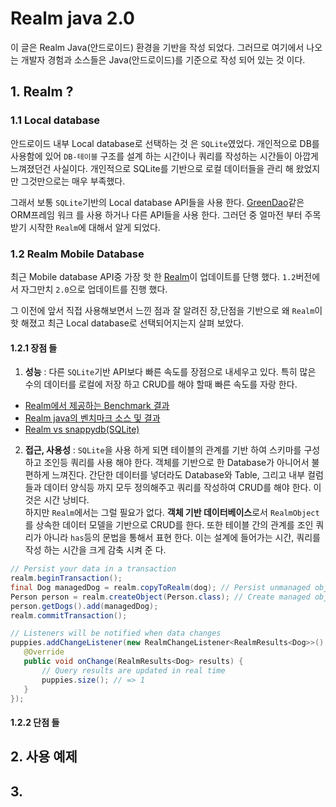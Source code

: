 # Realm java 2.0 

이 글은 Realm Java(안드로이드) 환경을 기반을 작성 되었다. 그러므로 여기에서 나오는 개발자 경험과 소스들은 Java(안드로이드)를 기준으로 작성 되어 있는 것 이다. 

## 1. Realm ?

### 1.1 Local database 
안드로이드 내부 Local database로 선택하는 것 은 `SQLite`였었다. 개인적으로 DB를 사용함에 있어 `DB-테이블` 구조를 설계 하는 시간이나 쿼리를 작성하는 시간들이 아깝게 느껴졌던건 사실이다. 개인적으로 SQLite를 기반으로 로컬 데이터들을 관리 해 왔었지만 그것만으로는 매우 부족했다. 

그래서 보통 `SQLite`기반의 Local database API들을 사용 한다. [GreenDao](https://github.com/greenrobot/greenDAO)같은 ORM프레임 워크 를 사용 하거나 다른 API들을 사용 한다. 그러던 중 얼마전 부터 주목받기 시작한 `Realm`에 대해서 알게 되었다.  

### 1.2  Realm  Mobile Database  
최근 Mobile database API중 가장 핫 한 [Realm](https://realm.io/)이 업데이트를 단행 했다. `1.2`버전에서 자그만치 `2.0`으로 업데이트를 진행 했다. 


그 이전에 앞서 직접 사용해보면서 느낀 점과 잘 알려진 장,단점을 기반으로 왜 `Realm`이 핫 해졌고 최근 Local database로 선택되어지는지 살펴 보았다. 

#### 1.2.1 장점 들
1. **성능** :  다른 `SQLite`기반 API보다 빠른 속도를 장점으로 내세우고 있다. 특히 많은 수의 데이터를 로컬에 저장 하고 CRUD를 해야 할때 빠른 속도를 자랑 한다.
  - [Realm에서 제공하는 Benchmark 결과](https://realm.io/news/realm-for-android/)
  - [Realm java의 벤치마크 소스 및 결과](https://github.com/realm/realm-java-benchmarks)
  - [Realm vs snappydb(SQLite)](https://medium.com/@hesam.kamalan/database-benchmark-realm-vs-snappydb-f4b89711f424#.9y5ctvj58)  

2. **접근, 사용성** : `SQLite`을 사용 하게 되면 테이블의 관계를 기반 하여 스키마를 구성 하고 조인등 쿼리를 사용 해야 한다. 객체를 기반으로 한 Database가 아니어서 불편하게 느껴진다. 간단한 데이터를 넣더라도 Database와 Table, 그리고 내부 컬럼들과 데이터 양식등 까지 모두 정의해주고 쿼리를 작성하여 CRUD를 해야 한다. 이것은 시간 낭비다.   
하지만 `Realm`에서는 그럴 필요가 없다. **객체 기반 데이터베이스**로서 `RealmObject`를 상속한 데이터 모델을 기반으로 CRUD를 한다. 또한 테이블 간의 관계를 조인 쿼리가 아니라 `has`등의 문법을 통해서 표현 한다. 이는 설계에 들어가는 시간, 쿼리를 작성 하는 시간을 크게 감축 시켜 준 다.       
  
 ```java
 // Persist your data in a transaction
realm.beginTransaction();
final Dog managedDog = realm.copyToRealm(dog); // Persist unmanaged objects
Person person = realm.createObject(Person.class); // Create managed objects directly
person.getDogs().add(managedDog);
realm.commitTransaction();

// Listeners will be notified when data changes
puppies.addChangeListener(new RealmChangeListener<RealmResults<Dog>>() {
    @Override
    public void onChange(RealmResults<Dog> results) {
        // Query results are updated in real time
        puppies.size(); // => 1
    }
});
 ```  

#### 1.2.2 단점 들  


## 2. 사용 예제 

## 3.  
